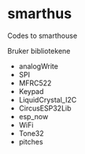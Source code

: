 # smarthus
Codes to smarthouse

Bruker bibliotekene
- analogWrite
- SPI
- MFRC522
- Keypad
- LiquidCrystal_I2C  
- CircusESP32Lib
- esp_now
- WiFi
- Tone32
- pitches
